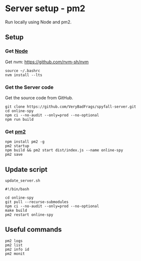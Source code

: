 # Server setup - pm2

Run locally using Node and pm2.

## Setup

### Get [Node](https://nodejs.org/)

Get nvm: <https://github.com/nvm-sh/nvm>

```shell
source ~/.bashrc
nvm install --lts
```

### Get the Server code

Get the source code from GitHub.

```shell
git clone https://github.com/VeryBadFrags/spyfall-server.git
cd online-spy
npm ci --no-audit --only=prod --no-optional
npm run build
```

### Get [pm2](https://www.npmjs.com/package/pm2)

```shell
npm install pm2 -g
pm2 startup
npm build && pm2 start dist/index.js --name online-spy
pm2 save
```

## Update script

`update_server.sh`

```shell
#!/bin/bash

cd online-spy
git pull --recurse-submodules
npm ci --no-audit --only=prod --no-optional
make build
pm2 restart online-spy
```

## Useful commands

```shell
pm2 logs
pm2 list
pm2 info id
pm2 monit
```
